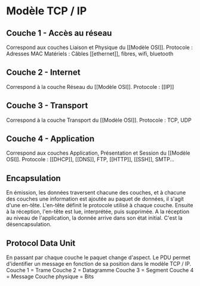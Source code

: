 
# Modèle TCP / IP
## Couche 1 - Accès au réseau
Correspond aux couches Liaison et Physique du [[Modèle OSI]].
Protocole : Adresses MAC
Matériels : Câbles [[ethernet]], fibres, wifi, bluetooth

## Couche 2 - Internet
Correspond à la couche Réseau du [[Modèle OSI]].
Protocole : [[IP]]

## Couche 3 - Transport
Correspond à la couche Transport du [[Modèle OSI]].
Protocole : TCP, UDP

## Couche 4 - Application
Correspond aux couches Application, Présentation et Session du [[Modèle OSI]].
Protocole : [[DHCP]], [[DNS]], FTP, [[HTTP]], [[SSH]], SMTP...


## Encapsulation
En émission, les données traversent chacune des couches, et à chacune des couches une information est ajoutée au paquet de données, il s'agit d'une en-tête. L'en-tête définit le protocole utilisé à chaque couche. 
Ensuite à la réception, l'en-tête est lue, interprétée, puis supprimée. A la réception au niveau de l'application, la donnée arrive dans son état initial. C'est la désencapsulation.

## Protocol Data Unit
En passant par chaque couche le paquet change d'aspect.
Le PDU permet d'identifier un message en fonction de sa position dans le modèle TCP / IP.
Couche 1 = Trame
Couche 2 = Datagramme
Couche 3 = Segment
Couche 4 = Message
Couche physique = Bits

